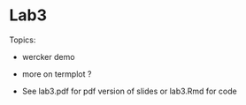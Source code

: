 # Lab3

Topics:

* wercker demo

* more on termplot ?

* See lab3.pdf for pdf version of slides or lab3.Rmd for code


